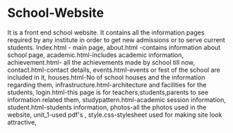 # School-Website
It is a front end school website.
It contains all the information pages required by any institute in order to get new admissions or to serve current students.
Index.html - main page,
about.html -contains information about school page,
academic.html-includes academic information,
achievement.html- all the achievements made by school till now,
contact.html-contact details,
events.html-events or fest of the school are included in it,
houses.html-No of school houses and the information regarding them,
infrastructure.html-architecture and facilities for the students,
login.html-this page is for teachers,students,parents to see information related them,
studypattern.html-academic session information,
student.html-students information,
photos-all the photos used in the website,
unit_1-used pdf's ,
style.css-stylesheet used for making site look attractive,
